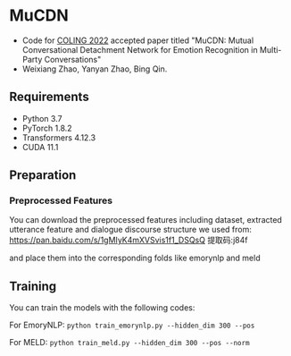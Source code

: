 # MuCDN

* Code for [COLING 2022](https://coling2022.org) accepted paper titled "MuCDN: Mutual Conversational Detachment Network for Emotion Recognition in Multi-Party Conversations"
* Weixiang Zhao, Yanyan Zhao, Bing Qin.

## Requirements
* Python 3.7
* PyTorch 1.8.2
* Transformers 4.12.3
* CUDA 11.1

## Preparation

### Preprocessed Features
You can download the preprocessed features including dataset, extracted utterance feature and dialogue discourse structure we used from:
https://pan.baidu.com/s/1gMIyK4mXVSvis1f1_DSQsQ  提取码:j84f

and place them into the corresponding folds like emorynlp and meld

## Training
You can train the models with the following codes:

For EmoryNLP: 
`python train_emorynlp.py --hidden_dim 300 --pos`

For MELD: 
`python train_meld.py --hidden_dim 300 --pos --norm`
